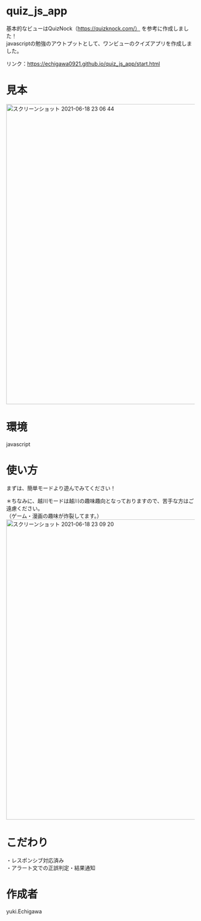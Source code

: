 # quiz_js_app

基本的なビューはQuizNock（https://quizknock.com/）
を参考に作成しました！   
javascriptの勉強のアウトプットとして、ワンビューのクイズアプリを作成しました。   
   
   リンク：https://echigawa0921.github.io/quiz_js_app/start.html

# 見本
<img width="800" alt="スクリーンショット 2021-06-18 23 06 44" src="https://user-images.githubusercontent.com/69971834/122573678-dfdf9180-d089-11eb-88eb-c678b885559d.png">


# 環境
javascript

# 使い方
まずは、簡単モードより遊んでみてください！   
    
＊ちなみに、越川モードは越川の趣味趣向となっておりますので、苦手な方はご遠慮ください。   
（ゲーム・漫画の趣味が炸裂してます。）
<img width="800" alt="スクリーンショット 2021-06-18 23 09 20" src="https://user-images.githubusercontent.com/69971834/122574058-3947c080-d08a-11eb-834a-a297bc0f6135.png">

# こだわり
・レスポンシブ対応済み   
・アラート文での正誤判定・結果通知


# 作成者
yuki.Echigawa
